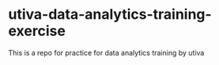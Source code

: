 # utiva-data-analytics-training-exercise
This is a repo for practice for data analytics training by utiva
